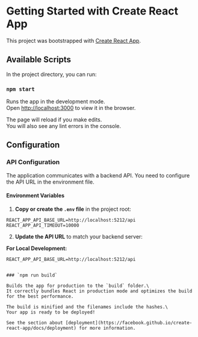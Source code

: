 # Getting Started with Create React App

This project was bootstrapped with [Create React App](https://github.com/facebook/create-react-app).

## Available Scripts

In the project directory, you can run:

### `npm start`

Runs the app in the development mode.\
Open [http://localhost:3000](http://localhost:3000) to view it in the browser.

The page will reload if you make edits.\
You will also see any lint errors in the console.

## Configuration

### API Configuration

The application communicates with a backend API. You need to configure the API URL in the environment file.

#### Environment Variables

1. **Copy or create the `.env` file** in the project root:
```
REACT_APP_API_BASE_URL=http://localhost:5212/api
REACT_APP_API_TIMEOUT=10000
```

2. **Update the API URL** to match your backend server:

**For Local Development:**
```
REACT_APP_API_BASE_URL=http://localhost:5212/api


### `npm run build`

Builds the app for production to the `build` folder.\
It correctly bundles React in production mode and optimizes the build for the best performance.

The build is minified and the filenames include the hashes.\
Your app is ready to be deployed!

See the section about [deployment](https://facebook.github.io/create-react-app/docs/deployment) for more information.

